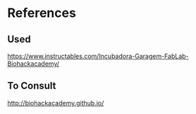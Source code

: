 # References

## Used

https://www.instructables.com/Incubadora-Garagem-FabLab-Biohackacademy/

## To Consult

http://biohackacademy.github.io/
